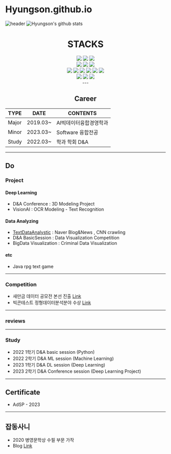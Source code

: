 # Hyungson.github.io
![header](https://capsule-render.vercel.app/api?type=shark&color=151515&height=300&section=header&text=WELCOME%&fontSize=90&fontAlignY=38&textBig=9f9f9f&fontColor=d6ace6&animation=twinkling&desc=Hyungson%20GitHub%&descAlignY=51&descAlign=62)
![Hyungson's github stats](https://github-readme-stats.vercel.app/api?username=Hyungson&show_icons=true)

<div align=center><h1> STACKS</h1></div>

<div align=center> 
 <img src="https://img.shields.io/badge/python-3776AB?style=for-the-badge&logo=python&logoColor=white">
 <img src="https://img.shields.io/badge/java-007396?style=for-the-badge&logo=java&logoColor=white">
 <img src="https://img.shields.io/badge/R-276DC3?style=for-the-badge&logo=R&logoColor=white">
 <br>

 <img src="https://img.shields.io/badge/pytorch-EE4C2C?style=for-the-badge&logo=pytorch&logoColor=white">
 <img src="https://img.shields.io/badge/mysql-4479A1?style=for-the-badge&logo=mysql&logoColor=white"> 
 <img src="https://img.shields.io/badge/tensorflow-4479A1?style=for-the-badge&logo=tensorflow&logoColor=white"> 
 <br>

 <img src="https://img.shields.io/badge/html5-E34F26?style=for-the-badge&logo=html5&logoColor=white">
 <img src="https://img.shields.io/badge/selenium-43B02A?style=for-the-badge&logo=selenium&logoColor=white">
 <img src="https://img.shields.io/badge/css-1572B6?style=for-the-badge&logo=css3&logoColor=white">
 <img src="https://img.shields.io/badge/javascript-F7DF1E?style=for-the-badge&logo=javascript&logoColor=black">
 <img src="https://img.shields.io/badge/gradio-00A672?style=for-the-badge&logo=gradio&logoColor=white">
 <img src="https://img.shields.io/badge/Streamlit-FF4B4B?style=for-the-badge&logo=Streamlit&logoColor=white">
 <br>
 
 <img src="https://img.shields.io/badge/linux-FCC624?style=for-the-badge&logo=linux&logoColor=black"> 
 <img src="https://img.shields.io/badge/macos-000000?style=for-the-badge&logo=macos&logoColor=black">
 <img src="https://img.shields.io/badge/Google Colab-F9AB00?style=for-the-badge&logo=Google Colab&logoColor=black">
 <br>
---

 ## Career

|TYPE|DATE|CONTENTS|
|------|---|---|
|Major|2019.03~|AI빅데이터융합경영학과|
|Minor|2023.03~|Software 융합전공|
|Study|2022.03~|학과 학회 D&A|

---
<div align=left> 

## Do
### Project
#### Deep Learning
- D&A Conference : 3D Modeling Project
- VisionAI : OCR Modeling - Text Recognition
  
#### Data Analyzing
- [TextDataAnalystic](https://github.com/Hyungson/TextDataAnalyze) : Naver Blog&News , CNN crawling
- D&A BasicSession : Data Visualization Competition
- BigData Visualization : Criminal Data Visualization
  
#### etc
- Java rpg text game

---

### Competition
- 새만금 데이터 공모전 본선 진출 [Link](https://github.com/Hyungson/DataCompetition_SaeManGeum)
- 빅콘테스트 정형데이터분석분야 수상 [Link](https://github.com/Hyungson/DataCompetition_bigcontest)

---

### reviews

---

### Study
- 2022 1학기 D&A basic session (Python)
- 2022 2학기 D&A ML session (Machine Learning)
- 2023 1학기 D&A DL session (Deep Learning)
- 2023 2학기 D&A Conference session (Deep Learning Project)
---

## Certificate
- AdSP - 2023
---

## 잡동사니
- 2020 병영문학상 수필 부문 가작
- Blog [Link](https://blog.naver.com/gudqls1940)

